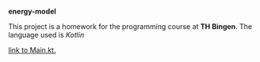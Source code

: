 **energy-model**

This project is a homework for the programming course at **TH Bingen**.
The language used is *Kotlin* 

[link to Main.kt.](https://github.com/MarcoChrist/energy-model/blob/master/src/main/kotlin/Main.kt)


